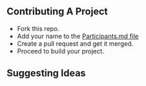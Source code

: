 ## Contributing A Project

- Fork this repo.
- Add your name to the [Participants.md file](./Participants.md)
- Create a pull request and get it merged.
- Proceed to build your project.

## Suggesting Ideas
